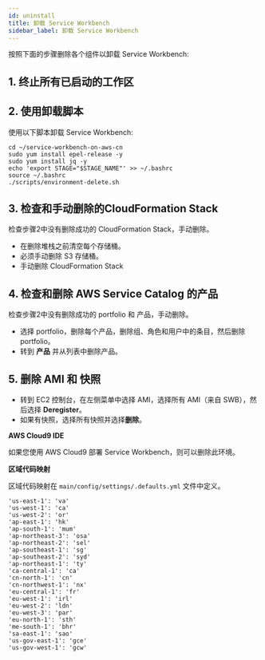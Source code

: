 ```yaml
---
id: uninstall
title: 卸载 Service Workbench
sidebar_label: 卸载 Service Workbench
---
```


按照下面的步骤删除各个组件以卸载 Service Workbench:

## 1. 终止所有已启动的工作区

## 2. 使用卸载脚本

使用以下脚本卸载 Service Workbench:

```
cd ~/service-workbench-on-aws-cn
sudo yum install epel-release -y
sudo yum install jq -y
echo 'export STAGE="$STAGE_NAME"' >> ~/.bashrc
source ~/.bashrc
./scripts/environment-delete.sh
```

## 3. 检查和手动删除的CloudFormation Stack
检查步骤2中没有删除成功的 CloudFormation Stack，手动删除。
+ 在删除堆栈之前清空每个存储桶。
+ 必须手动删除 S3 存储桶。
+ 手动删除 CloudFormation Stack

## 4. 检查和删除 AWS Service Catalog 的产品
检查步骤2中没有删除成功的 portfolio 和 产品，手动删除。
+ 选择 portfolio，删除每个产品，删除组、角色和用户中的条目，然后删除portfolio。
+ 转到 **产品** 并从列表中删除产品。 

## 5. 删除 AMI 和 快照

+ 转到 EC2 控制台，在左侧菜单中选择 AMI，选择所有 AMI（来自 SWB），然后选择 **Deregister**。
+ 如果有快照，选择所有快照并选择**删除**。

**AWS Cloud9 IDE**

如果您使用 AWS Cloud9 部署 Service Workbench，则可以删除此环境。

**区域代码映射**

区域代码映射在 `main/config/settings/.defaults.yml` 文件中定义。

```'us-east-2': 'oh'
'us-east-1': 'va'
'us-west-1': 'ca'
'us-west-2': 'or'
'ap-east-1': 'hk'
'ap-south-1': 'mum'
'ap-northeast-3': 'osa'
'ap-northeast-2': 'sel'
'ap-southeast-1': 'sg'
'ap-southeast-2': 'syd'
'ap-northeast-1': 'ty'
'ca-central-1': 'ca'
'cn-north-1': 'cn'
'cn-northwest-1': 'nx'
'eu-central-1': 'fr'
'eu-west-1': 'irl'
'eu-west-2': 'ldn'
'eu-west-3': 'par'
'eu-north-1': 'sth'
'me-south-1': 'bhr'
'sa-east-1': 'sao'
'us-gov-east-1': 'gce'
'us-gov-west-1': 'gcw'
```
